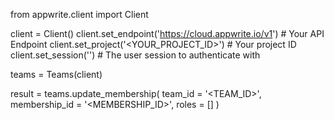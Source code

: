 from appwrite.client import Client

client = Client()
client.set_endpoint('https://cloud.appwrite.io/v1') # Your API Endpoint
client.set_project('&lt;YOUR_PROJECT_ID&gt;') # Your project ID
client.set_session('') # The user session to authenticate with

teams = Teams(client)

result = teams.update_membership(
    team_id = '<TEAM_ID>',
    membership_id = '<MEMBERSHIP_ID>',
    roles = []
)
